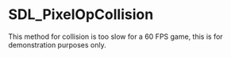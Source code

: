 # SDL_PixelOpCollision

This method for collision is too slow for a 60 FPS game, this is for demonstration purposes only.
